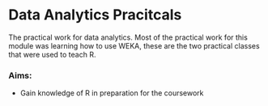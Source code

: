# Data Analytics Pracitcals

The practical work for data analytics. Most of the practical work for this module was learning how to use WEKA, these are the two practical classes that were used to teach R.

### Aims:
* Gain knowledge of R in preparation for the coursework